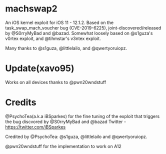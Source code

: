 # machswap2

An iOS kernel exploit for iOS 11 - 12.1.2. Based on the task_swap_mach_voucher bug (CVE-2019-6225), joint-discovered/released by @S0rryMyBad and @bazad. Somewhat loosely based on @s1guza's v0rtex exploit, and @tihmstar's v3ntex exploit. 

Many thanks to @s1guza, @littlelailo, and @qwertyoruiopz.

# Update(xavo95)

Works on all devices thanks to @pwn20wndstuff

# Credits

@PsychoTea(a.k.a iBSparkes) for the fine tuning of the exploit that triggers the bug discvored by @S0rryMyBad and @bazad
Twitter - https://twitter.com/iBSparkes 

Credited by @PsychoTea: @s1guza, @littlelailo and @qwertyoruiopz.

@pwn20wndstuff for the implementation to work on A12